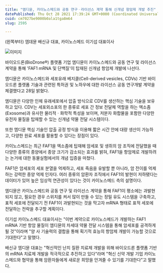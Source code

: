 ```yaml
---
title: "엠디뮨, 카이노스메드와 공동 연구ㆍ라이선스 계약 통해 신개념 항암제 개발 추진"
datePublished: Thu Oct 28 2021 17:39:24 GMT+0000 (Coordinated Universal Time)
cuid: cm7027be9000b0ala1tga8m64
slug: 2595

---
```



(왼쪽부터) 엠데뮨 배신규 대표, 카이노스메드 이기섭 대표이사

![이미지](https://cdn.hashnode.com/res/hashnode/image/upload/v1739252785168/ed499eed-6672-49d5-bf01-369e726f6948.jpeg)

바이오드론(BioDrone®) 플랫폼 기업 엠디뮨이 카이노스메드와 공동 연구 및 라이선스 계약을 통해 'FAF1 mRNA 및 단백질'이 탑재된 신개념 항암제 개발에 나선다.

엠디뮨은 카이노스메드와 세포유래 베지클(Cell-derived vesicles, CDVs) 기반 바이오드론 플랫폼 기술과 관련된 특허권 및 노하우에 대한 라이선스 공동 연구개발 계약을 체결했다고 28일 밝혔다.

엠디뮨은 다양한 인체 유래세포에서 압출 방식으로 CDV를 생산하는 핵심 기술을 보유하고 있다. CDV는 세포외소포의 한 종류로 세포 간 정보 전달체 역할을 하는 엑소좀(Exosome)과 유사한 물리적ㆍ화학적 특성을 보이며, 저분자 화합물을 포함한 다양한 유전자 물질을 탑재할 수 있는 신개념 약물 전달 시스템이다.

또한 엠디뮨 핵심 기술인 압출 공정 방식을 이용해 짧은 시간 안에 대량 생산이 가능하고, 다양한 원료 세포를 활용할 수 있다는 장점이 있다.

카이노스메드는 최근 FAF1을 엑소좀에 탑재해 암세포 및 생쥐의 암 조직에 전달했을 때 다양한 종류의 종양에서 종양 크기가 감소되는 효과를 밝혀, FAF1을 항암제로 개발하려는 논거에 대한 동물실험에서의 개념 입증을 마쳤다.

FAF1은 암세포의 세포 분열을 억제하고, 세포 죽음을 유발할 뿐 아니라, 암 전이를 억제하는 강력한 종양 억제 인자다. 여러 종류의 암환자 조직에서 FAF1의 발현이 저하됐다는 데이터가 있어 높은 임상적 연관성이 있다는 것이 카이노스메드 측의 설명이다.

엠디뮨은 카이노스메드와 공동 연구 및 라이선스 계약을 통해 FAF1이 평소에는 과발현되지 않고, 필요한 경우 스위치를 켜서 많이 만들 수 있는 정밀 유도 시스템을 구축하고, 표적 세포에 전달되기 전 FAF1이 과발현되는 것을 막고자 mRNA 형태로 표적 세포에 전달하는 전략을 추구할 계획이다.

이기섭 카이노스메드 대표이사는 "이번 계약으로 카이노스메드가 개발하는 FAF1 mRNA 기반 항암 물질이 엠디뮨의 차세대 약물 전달 시스템을 통해 암세포를 공격하게 될 것"이라며 "양 사 기술력의 결합을 통해 획기적 효능의 항암제 개발이 가능할 것으로 기대한다"고 말했다.

배신규 엠디뮨 대표는 "혁신적인 난치 질환 치료제 개발을 위해 바이오드론 플랫폼 기반의 mRNA 치료제 개발을 적극적으로 추진하고 있다"라며 "혁신 신약 개발 기업 카이노스메드와 협약을 통해 암환자들에게 새로운 희망을 안겨줄 수 있기를 기대한다"고 말했다.